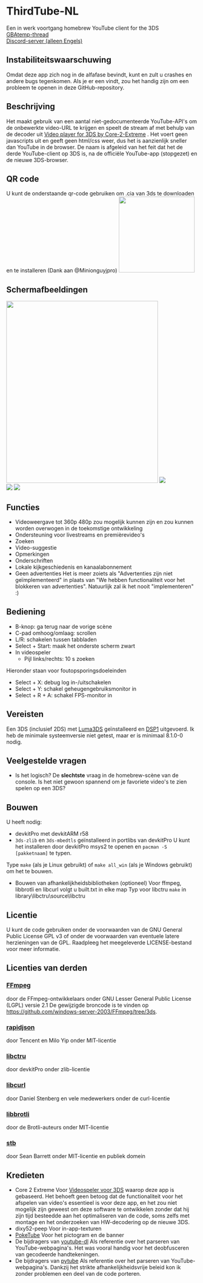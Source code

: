 # ThirdTube-NL

Een in werk voortgang homebrew YouTube client for the 3DS  
[GBAtemp-thread](https://gbatemp.net/threads/release-thirdtube-a-homebrew-youtube-client-for-the-new-3ds.591696/)  
[Discord-server (alleen Engels)](https://discord.gg/CVcThBCQJM)

## Instabiliteitswaarschuwing

Omdat deze app zich nog in de alfafase bevindt, kunt en zult u crashes en andere bugs tegenkomen.
Als je er een vindt, zou het handig zijn om een probleem te openen in deze GitHub-repository.

## Beschrijving
Het maakt gebruik van een aantal niet-gedocumenteerde YouTube-API's om de onbewerkte video-URL te krijgen en speelt de stream af met behulp van de decoder uit [Video player for 3DS by Core-2-Extreme](https://github.com/Core-2-Extreme/Video_player_for_3DS) .
Het voert geen javascripts uit en geeft geen html/css weer, dus het is aanzienlijk sneller dan YouTube in de browser.
De naam is afgeleid van het feit dat het de derde YouTube-client op 3DS is, na de officiële YouTube-app (stopgezet) en de nieuwe 3DS-browser.

## QR code
U kunt de onderstaande qr-code gebruiken om .cia van 3ds te downloaden en te installeren (Dank aan @Minionguyjpro)
<img src="./images/qr_code.png" width="200" height="200">

## Schermafbeeldingen
<img src="./images/0.jpg" width="400" height="480"> ![](./images/1.bmp)  
![](./images/3.bmp) ![](./images/4.bmp)  

## Functies

  - Videoweergave tot 360p
    480p zou mogelijk kunnen zijn en zou kunnen worden overwogen in de toekomstige ontwikkeling
  - Ondersteuning voor livestreams en premièrevideo's
  - Zoeken
  - Video-suggestie
  - Opmerkingen
  - Onderschriften
  - Lokale kijkgeschiedenis en kanaalabonnement
  - Geen advertenties
    Het is meer zoiets als "Advertenties zijn niet geïmplementeerd" in plaats van "We hebben functionaliteit voor het blokkeren van advertenties".
    Natuurlijk zal ik het nooit "implementeren" :) 

## Bediening

  - B-knop: ga terug naar de vorige scène
  - C-pad omhoog/omlaag: scrollen
  - L/R: schakelen tussen tabbladen
  - Select + Start: maak het onderste scherm zwart
  - In videospeler
     - Pijl links/rechts: 10 s zoeken

Hieronder staan voor foutopsporingsdoeleinden

  - Select + X: debug log in-/uitschakelen
  - Select + Y: schakel geheugengebruiksmonitor in
  - Select + R + A: schakel FPS-monitor in

## Vereisten
Een 3DS (inclusief 2DS) met [Luma3DS](https://github.com/LumaTeam/Luma3DS) geïnstalleerd en [DSP1](https://github.com/zoogie/DSP1) uitgevoerd.
Ik heb de minimale systeemversie niet getest, maar er is minimaal 8.1.0-0 nodig.

## Veelgestelde vragen

  - Is het logisch?
    De **slechtste** vraag in de homebrew-scène van de console. Is het niet gewoon spannend om je favoriete video's te zien spelen op een 3DS?

## Bouwen
U heeft nodig:

  - devkitPro met devkitARM r58
  - ```3ds-zlib``` en ```3ds-mbedtls``` geïnstalleerd in portlibs van devkitPro
    U kunt het installeren door devkitPro msys2 te openen en ```pacman -S [pakketnaam]``` te typen.

Type ```make``` (als je Linux gebruikt) of ```make all_win``` (als je Windows gebruikt) om het te bouwen.

  - Bouwen van afhankelijkheidsbibliotheken (optioneel)
    Voor ffmpeg, libbrotli en libcurl volgt u built.txt in elke map
    Typ voor libctru ```make``` in library\libctru\source\libctru

## Licentie
U kunt de code gebruiken onder de voorwaarden van de GNU General Public License GPL v3 of onder de voorwaarden van eventuele latere herzieningen van de GPL. Raadpleeg het meegeleverde LICENSE-bestand voor meer informatie.

## Licenties van derden

### [FFmpeg](https://ffmpeg.org/)
door de FFmpeg-ontwikkelaars onder GNU Lesser General Public License (LGPL) versie 2.1
De gewijzigde broncode is te vinden op https://github.com/windows-server-2003/FFmpeg/tree/3ds.
### [rapidjson](https://github.com/Tencent/rapidjson)
door Tencent en Milo Yip onder MIT-licentie
### [libctru](https://github.com/devkitPro/libctru)
door devkitPro onder zlib-licentie
### [libcurl](https://curl.se/)
door Daniel Stenberg en vele medewerkers onder de curl-licentie
### [libbrotli](https://github.com/google/brotli)
door de Brotli-auteurs onder MIT-licentie
### [stb](https://github.com/nothings/stb/)
door Sean Barrett onder MIT-licentie en publiek domein

## Kredieten
* Core 2 Extreme
   Voor [Videospeler voor 3DS](https://github.com/Core-2-Extreme/Video_player_for_3DS) waarop deze app is gebaseerd.
   Het behoeft geen betoog dat de functionaliteit voor het afspelen van video's essentieel is voor deze app, en het zou niet mogelijk zijn geweest om deze software te ontwikkelen zonder dat hij zijn tijd besteedde aan het optimaliseren van de code, soms zelfs met montage en het onderzoeken van HW-decodering op de nieuwe 3DS.
* dixy52-peep
   Voor in-app-texturen
* [PokeTube](https://github.com/Poketubepoggu)
   Voor het pictogram en de banner
* De bijdragers van [youtube-dl](https://github.com/ytdl-org/youtube-dl)
   Als referentie over het parseren van YouTube-webpagina's. Het was vooral handig voor het deobfusceren van gecodeerde handtekeningen.
* De bijdragers van [pytube](https://github.com/pytube/pytube)
   Als referentie over het parseren van YouTube-webpagina's. Dankzij het strikte afhankelijkheidsvrije beleid kon ik zonder problemen een deel van de code porteren.
